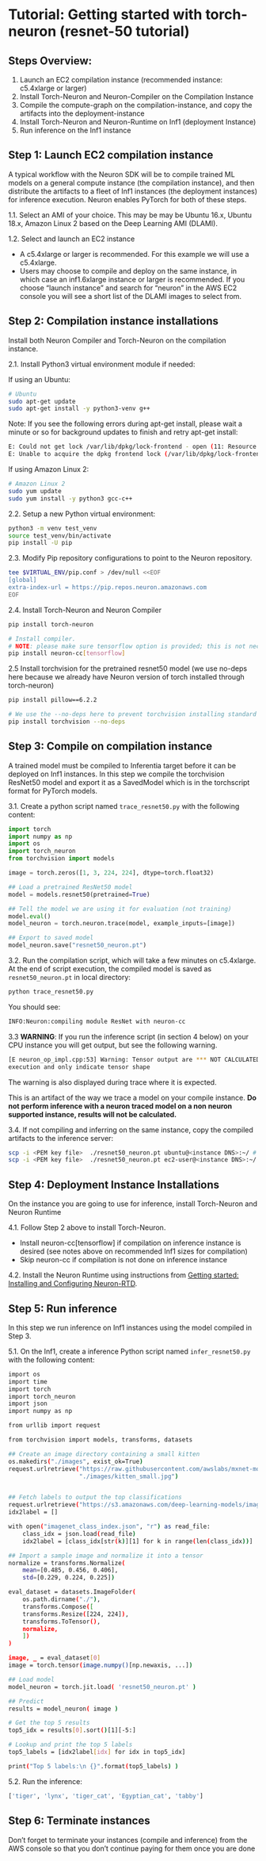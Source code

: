 # Tutorial: Getting started with torch-neuron (resnet-50 tutorial)

## Steps Overview:

1. Launch an EC2 compilation instance (recommended instance: c5.4xlarge or larger)
2. Install Torch-Neuron and Neuron-Compiler on the Compilation Instance
3. Compile the compute-graph on the compilation-instance, and copy the artifacts into the deployment-instance
4. Install Torch-Neuron and Neuron-Runtime on Inf1  (deployment Instance)
5. Run inference on the Inf1 instance

## Step 1: Launch EC2 compilation instance

A typical workflow with the Neuron SDK will be to compile trained ML models on a general compute instance (the compilation instance), and then distribute the artifacts to a fleet of Inf1 instances (the deployment instances) for inference execution. Neuron enables PyTorch for both of these steps.

1.1. Select an AMI of your choice. This may be may be Ubuntu 16.x, Ubuntu 18.x, Amazon Linux 2 based on the Deep Learning AMI (DLAMI).  

1.2. Select and launch an EC2 instance

* A c5.4xlarge or larger is recommended. For this example we will use a c5.4xlarge.
* Users may choose to compile and deploy on the same instance, in which case an inf1.6xlarge instance or larger is recommended.  If you choose “launch instance” and search for “neuron” in the AWS EC2 console you will see a short list of the DLAMI images to select from.

## Step 2: Compilation instance installations

Install both Neuron Compiler and Torch-Neuron on the compilation instance.

2.1. Install Python3 virtual environment module if needed:

If using an Ubuntu:

```bash
# Ubuntu
sudo apt-get update
sudo apt-get install -y python3-venv g++
```

Note: If you see the following errors during apt-get install, please wait a minute or so for background updates to finish and retry apt-get install:

```bash
E: Could not get lock /var/lib/dpkg/lock-frontend - open (11: Resource temporarily unavailable)
E: Unable to acquire the dpkg frontend lock (/var/lib/dpkg/lock-frontend), is another process using it?
```

If using Amazon Linux 2:

```bash
# Amazon Linux 2
sudo yum update
sudo yum install -y python3 gcc-c++
```

2.2. Setup a new Python virtual environment:

```bash
python3 -m venv test_venv
source test_venv/bin/activate
pip install -U pip
```

2.3. Modify Pip repository configurations to point to the Neuron repository.

```bash
tee $VIRTUAL_ENV/pip.conf > /dev/null <<EOF
[global]
extra-index-url = https://pip.repos.neuron.amazonaws.com
EOF
```

2.4. Install Torch-Neuron and Neuron Compiler

```bash
pip install torch-neuron
```

```bash
# Install compiler.  
# NOTE: please make sure tensorflow option is provided; this is not necessary for inference-only purposes.
pip install neuron-cc[tensorflow]
```

2.5 Install torchvision for the pretrained resnet50 model (we use no-deps here because we already have Neuron version of torch installed through torch-neuron)

```bash
pip install pillow==6.2.2

# We use the --no-deps here to prevent torchvision installing standard torch
pip install torchvision --no-deps
```

## Step 3: Compile on compilation instance

A trained model must be compiled to Inferentia target before it can be deployed on Inf1 instances. In this step we compile the torchvision ResNet50 model and export it as a SavedModel which is in the torchscript format for PyTorch models.

3.1. Create a python script named `trace_resnet50.py` with the following content:

```python
import torch
import numpy as np
import os
import torch_neuron
from torchvision import models

image = torch.zeros([1, 3, 224, 224], dtype=torch.float32)

## Load a pretrained ResNet50 model
model = models.resnet50(pretrained=True)

## Tell the model we are using it for evaluation (not training)
model.eval()
model_neuron = torch.neuron.trace(model, example_inputs=[image])

## Export to saved model
model_neuron.save("resnet50_neuron.pt")
```


3.2. Run the compilation script, which will take a few minutes on c5.4xlarge. At the end of script execution, the compiled model is saved as `resnet50_neuron.pt`  in local directory:

```bash
python trace_resnet50.py
```

You should see:

```bash
INFO:Neuron:compiling module ResNet with neuron-cc
```

3.3 **WARNING**:  If you run the inference script (in section 4 below) on your CPU instance you will get output, but see the following warning.  

```bash
[E neuron_op_impl.cpp:53] Warning: Tensor output are *** NOT CALCULATED *** during CPU
execution and only indicate tensor shape
```
The warning is also displayed during trace where it is expected.

This is an artifact of the way we trace a model on your compile instance.  **Do not perform inference with a neuron traced model on a non neuron supported instance, results will not be calculated.**

3.4. If not compiling and inferring on the same instance, copy the compiled artifacts to the inference server:

```bash
scp -i <PEM key file>  ./resnet50_neuron.pt ubuntu@<instance DNS>:~/ # if Ubuntu-based AMI
scp -i <PEM key file>  ./resnet50_neuron.pt ec2-user@<instance DNS>:~/  # if using AML2-based AMI
```

## Step 4: Deployment Instance Installations

On the instance you are going to use for inference, install Torch-Neuron and Neuron Runtime

4.1. Follow Step 2 above to install Torch-Neuron.

* Install neuron-cc[tensorflow] if compilation on inference instance is desired (see notes above on recommended Inf1 sizes for compilation)
* Skip neuron-cc if compilation is not done on inference instance

4.2. Install the Neuron Runtime using instructions from [Getting started: Installing and Configuring Neuron-RTD](https://github.com/aws/aws-neuron-sdk/blob/master/docs/neuron-runtime/nrt_start.md).


## Step 5: Run inference

In this step we run inference on Inf1 instances using the model compiled in Step 3.

5.1. On the Inf1, create a inference Python script named `infer_resnet50.py` with the following content:


```bash
import os
import time
import torch
import torch_neuron
import json
import numpy as np

from urllib import request

from torchvision import models, transforms, datasets

## Create an image directory containing a small kitten
os.makedirs("./images", exist_ok=True)
request.urlretrieve("https://raw.githubusercontent.com/awslabs/mxnet-model-server/master/docs/images/kitten_small.jpg",
                    "./images/kitten_small.jpg")


## Fetch labels to output the top classifications
request.urlretrieve("https://s3.amazonaws.com/deep-learning-models/image-models/imagenet_class_index.json","imagenet_class_index.json")
idx2label = []

with open("imagenet_class_index.json", "r") as read_file:
    class_idx = json.load(read_file)
    idx2label = [class_idx[str(k)][1] for k in range(len(class_idx))]

## Import a sample image and normalize it into a tensor
normalize = transforms.Normalize(
    mean=[0.485, 0.456, 0.406],
    std=[0.229, 0.224, 0.225])

eval_dataset = datasets.ImageFolder(
    os.path.dirname("./"),
    transforms.Compose([
    transforms.Resize([224, 224]),
    transforms.ToTensor(),
    normalize,
    ])
)

image, _ = eval_dataset[0]
image = torch.tensor(image.numpy()[np.newaxis, ...])

## Load model
model_neuron = torch.jit.load( 'resnet50_neuron.pt' )

## Predict
results = model_neuron( image )

# Get the top 5 results
top5_idx = results[0].sort()[1][-5:]

# Lookup and print the top 5 labels
top5_labels = [idx2label[idx] for idx in top5_idx]

print("Top 5 labels:\n {}".format(top5_labels) )
```


5.2. Run the inference:

```bash
['tiger', 'lynx', 'tiger_cat', 'Egyptian_cat', 'tabby']
```

## Step 6: Terminate instances

Don’t forget to terminate your instances (compile and inference) from the AWS console so that you don’t continue paying for them once you are done
